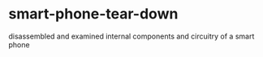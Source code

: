 # smart-phone-tear-down
disassembled and examined internal components and circuitry of a smart phone
